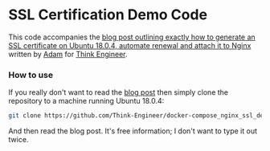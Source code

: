 # SSL Certification Demo Code
This code accompanies the [blog post outlining exactly how to generate an SSL certificate on Ubuntu 18.0.4, automate renewal and attach it to Nginx](https://think-engineer.com/blog/how-to-obtain-an-ssl-certificate-for-a-containerised-web-application-for-free) written by [Adam](https://github.com/amitchone) for [Think Engineer](https://think-engineer.com).

### How to use
If you really don't want to read the [blog post](https://think-engineer.com/blog/how-to-obtain-an-ssl-certificate-for-a-containerised-web-application-for-free) then simply clone the repository to a machine running Ubuntu 18.0.4:
```sh
git clone https://github.com/Think-Engineer/docker-compose_nginx_ssl_demo
```
And then read the blog post. It's free information; I don't want to type it out twice. 
